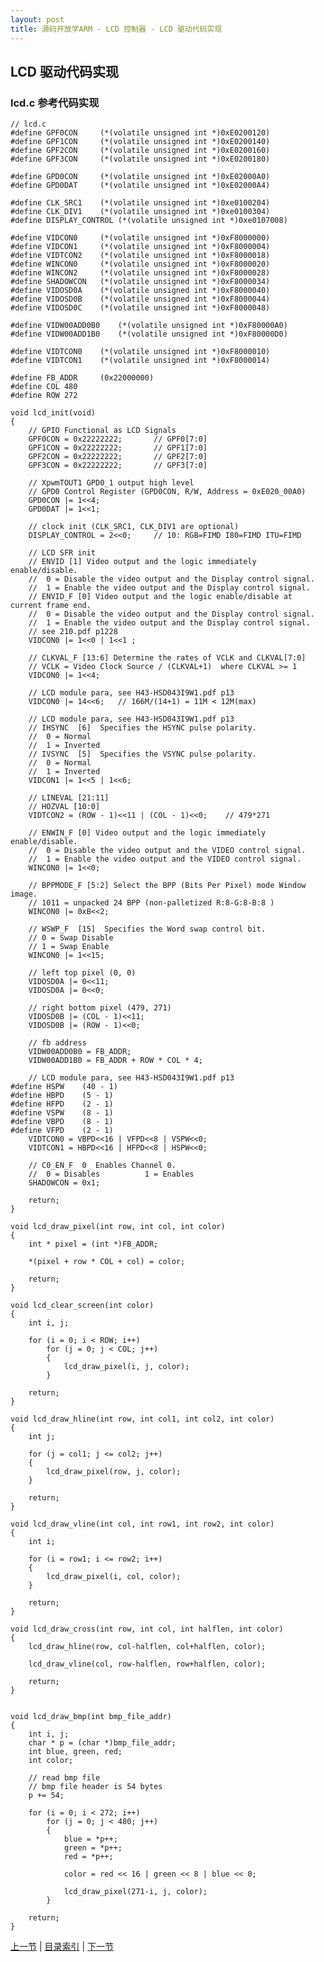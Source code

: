 ```yaml
---
layout: post
title: 源码开放学ARM - LCD 控制器 - LCD 驱动代码实现
---
```


## LCD 驱动代码实现
	
### lcd.c 参考代码实现		
	// lcd.c 	
	#define GPF0CON		(*(volatile unsigned int *)0xE0200120)
	#define GPF1CON		(*(volatile unsigned int *)0xE0200140)
	#define GPF2CON		(*(volatile unsigned int *)0xE0200160)
	#define GPF3CON		(*(volatile unsigned int *)0xE0200180)
	
	#define GPD0CON		(*(volatile unsigned int *)0xE02000A0)
	#define GPD0DAT		(*(volatile unsigned int *)0xE02000A4)
	
	#define CLK_SRC1	(*(volatile unsigned int *)0xe0100204)
	#define CLK_DIV1	(*(volatile unsigned int *)0xe0100304)
	#define DISPLAY_CONTROL	(*(volatile unsigned int *)0xe0107008)
	
	#define VIDCON0		(*(volatile unsigned int *)0xF8000000)
	#define VIDCON1		(*(volatile unsigned int *)0xF8000004)
	#define VIDTCON2 	(*(volatile unsigned int *)0xF8000018)
	#define WINCON0 	(*(volatile unsigned int *)0xF8000020)
	#define WINCON2 	(*(volatile unsigned int *)0xF8000028)
	#define SHADOWCON 	(*(volatile unsigned int *)0xF8000034)
	#define VIDOSD0A 	(*(volatile unsigned int *)0xF8000040)
	#define VIDOSD0B 	(*(volatile unsigned int *)0xF8000044)
	#define VIDOSD0C 	(*(volatile unsigned int *)0xF8000048)
	
	#define VIDW00ADD0B0 	(*(volatile unsigned int *)0xF80000A0)
	#define VIDW00ADD1B0 	(*(volatile unsigned int *)0xF80000D0)
	
	#define VIDTCON0 	(*(volatile unsigned int *)0xF8000010)
	#define VIDTCON1 	(*(volatile unsigned int *)0xF8000014)
	
	#define FB_ADDR		(0x22000000)
	#define COL	480
	#define ROW	272	
		
	void lcd_init(void)
	{
		// GPIO Functional as LCD Signals
		GPF0CON = 0x22222222;		// GPF0[7:0]
		GPF1CON = 0x22222222;		// GPF1[7:0]
		GPF2CON = 0x22222222;		// GPF2[7:0]
		GPF3CON = 0x22222222;		// GPF3[7:0]
	
		// XpwmTOUT1 GPD0_1 output high level
		// GPD0 Control Register (GPD0CON, R/W, Address = 0xE020_00A0)
		GPD0CON |= 1<<4;
		GPD0DAT |= 1<<1;
	
		// clock init (CLK_SRC1, CLK_DIV1 are optional)
		DISPLAY_CONTROL = 2<<0;		// 10: RGB=FIMD I80=FIMD ITU=FIMD
	
		// LCD SFR init
		// ENVID [1] Video output and the logic immediately enable/disable. 
		//	0 = Disable the video output and the Display control signal. 
		//	1 = Enable the video output and the Display control signal. 
		// ENVID_F [0] Video output and the logic enable/disable at current frame end. 
		//	0 = Disable the video output and the Display control signal. 
		//	1 = Enable the video output and the Display control signal.  
		// see 210.pdf p1228
		VIDCON0 |= 1<<0 | 1<<1 ;
	
		// CLKVAL_F [13:6] Determine the rates of VCLK and CLKVAL[7:0]  
		// VCLK = Video Clock Source / (CLKVAL+1)  where CLKVAL >= 1  
		VIDCON0 |= 1<<4;
	
		// LCD module para, see H43-HSD043I9W1.pdf p13
		VIDCON0 |= 14<<6;	// 166M/(14+1) = 11M < 12M(max)
	
		// LCD module para, see H43-HSD043I9W1.pdf p13
		// IHSYNC  [6]  Specifies the HSYNC pulse polarity. 
		//	0 = Normal               
		//	1 = Inverted 
		// IVSYNC  [5]  Specifies the VSYNC pulse polarity. 
		//	0 = Normal               
		//	1 = Inverted 	
		VIDCON1 |= 1<<5 | 1<<6;
	
		// LINEVAL [21:11] 
		// HOZVAL [10:0] 
		VIDTCON2 = (ROW - 1)<<11 | (COL - 1)<<0;	// 479*271
	
		// ENWIN_F [0] Video output and the logic immediately enable/disable. 
		//	0 = Disable the video output and the VIDEO control signal. 
		//	1 = Enable the video output and the VIDEO control signal. 
		WINCON0 |= 1<<0;
	
		// BPPMODE_F [5:2] Select the BPP (Bits Per Pixel) mode Window image.  
		// 1011 = unpacked 24 BPP (non-palletized R:8-G:8-B:8 )  
		WINCON0 |= 0xB<<2;
	
		// WSWP_F  [15]  Specifies the Word swap control bit. 
		// 0 = Swap Disable         
		// 1 = Swap Enable 
		WINCON0 |= 1<<15;	
	
		// left top pixel (0, 0)
		VIDOSD0A |= 0<<11;
		VIDOSD0A |= 0<<0;
	
		// right bottom pixel (479, 271)
		VIDOSD0B |= (COL - 1)<<11;
		VIDOSD0B |= (ROW - 1)<<0;
	
		// fb address
		VIDW00ADD0B0 = FB_ADDR;
		VIDW00ADD1B0 = FB_ADDR + ROW * COL * 4;
	
		// LCD module para, see H43-HSD043I9W1.pdf p13
	#define HSPW 	(40 - 1)
	#define HBPD 	(5 - 1)
	#define	HFPD 	(2 - 1)
	#define VSPW	(8 - 1)
	#define VBPD 	(8 - 1)
	#define VFPD 	(2 - 1)
		VIDTCON0 = VBPD<<16 | VFPD<<8 | VSPW<<0;
		VIDTCON1 = HBPD<<16 | HFPD<<8 | HSPW<<0;
	
		// C0_EN_F  0  Enables Channel 0. 
		//	0 = Disables          1 = Enables 
		SHADOWCON = 0x1;
	
		return;
	}
	
	void lcd_draw_pixel(int row, int col, int color)
	{
		int * pixel = (int *)FB_ADDR;
	
		*(pixel + row * COL + col) = color;	
	
		return;
	} 
	
	void lcd_clear_screen(int color)
	{
		int i, j;
	
		for (i = 0; i < ROW; i++)
			for (j = 0; j < COL; j++)
			{
				lcd_draw_pixel(i, j, color);
			}
	
		return;
	}
	
	void lcd_draw_hline(int row, int col1, int col2, int color)
	{
		int j;
	
		for (j = col1; j <= col2; j++)
		{
			lcd_draw_pixel(row, j, color);
		}
	
		return;
	}
	
	void lcd_draw_vline(int col, int row1, int row2, int color)
	{
		int i;
	
		for (i = row1; i <= row2; i++)
		{
			lcd_draw_pixel(i, col, color);
		}
	
		return;
	}
	
	void lcd_draw_cross(int row, int col, int halflen, int color)
	{
		lcd_draw_hline(row, col-halflen, col+halflen, color);
	
		lcd_draw_vline(col, row-halflen, row+halflen, color);
	
		return;
	}
	
	
	void lcd_draw_bmp(int bmp_file_addr)
	{
		int i, j;
		char * p = (char *)bmp_file_addr;
		int blue, green, red;
		int color;
	
		// read bmp file
		// bmp file header is 54 bytes
		p += 54;
	
		for (i = 0; i < 272; i++)
			for (j = 0; j < 480; j++)
			{
				blue = *p++;
				green = *p++;
				red = *p++;
	
				color = red << 16 | green << 8 | blue << 0;
	
				lcd_draw_pixel(271-i, j, color);
			}
	
		return;
	}		


[上一节](chp12-5.html)  |  [目录索引](../index.html)  |  [下一节](chp13-1.html)
